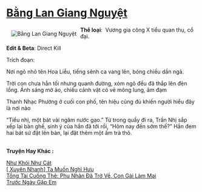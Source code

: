 <a href="https://utruyen.com/bang-lan-giang-nguyet/24699/" title="Bằng Lan Giang Nguyệt"><h1>Bằng Lan Giang Nguyệt</h1></a><div style="display:table"><img align="right" style="float: left; padding: 10px;" src="https://utruyen.com/images/story/200x260/bang-lan-giang-nguyet.jpg" alt="Bằng Lan Giang Nguyệt"><strong>Thể loại</strong>:  Vương gia công X tiểu quan thụ, cổ đại.<p></p><strong>Edit & Beta</strong>: Direct Kill<p></p>Trích đoạn:<p></p>Nơi ngõ nhỏ tên Hoa Liễu, tiếng sênh ca vang lên, bóng chiều dần ngả.<p></p>Trời con chưa hẳn tối nhưng quanh đường, xóm ngõ đều đã thắp lên đèn lồng. Ánh sáng mờ ảo, chiếu cảnh vật có vẻ mông lung, ảm đạm <p></p>Thanh Nhạc Phường ở cuối con phố, tên hiệu cũng đủ khiến người hiểu đây là nơi nào<p></p>“Tiểu nhị, một bát vải ngâm nước gạo.” Từ trong quầy đi ra, Trần Nhị sắp xếp lại bàn ghế, sinh ý của hắn đã tới rồi, “Hôm nay đến sớm thế?” Hắn đem hai bát sứ đặt lên bàn, lại đặt thêm một ấm trà thô.</div><p><br><b>Truyện Hay Khác :</b></p><a href="https://utruyen.com/nhu-khoi-nhu-cat/24698/" alt="Như Khói Như Cát">Như Khói Như Cát</a><br/><a href="https://github.com/quanluxury/ngontinh_sac/tree/master/truyenhay/22383/" alt="[ Xuyên Nhanh] Ta Muốn Nghỉ Hưu">[ Xuyên Nhanh] Ta Muốn Nghỉ Hưu</a><br/><a href="https://www.pinterest.com/pin/643874077960417986" alt="Tổng Tài Cuồng Thê: Phu Nhân Đã Trở Về, Con Gái Làm Mai">Tổng Tài Cuồng Thê: Phu Nhân Đã Trở Về, Con Gái Làm Mai</a><br/><a href="https://www.wattpad.com/story/211385895-tr%C6%B0%E1%BB%9Bc-ng%C3%A0y-g%E1%BA%B7p-em" alt="Trước Ngày Gặp Em">Trước Ngày Gặp Em</a><br/>